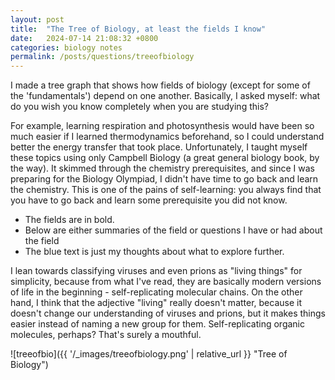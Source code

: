 ```yaml
---
layout: post
title:  "The Tree of Biology, at least the fields I know"
date:   2024-07-14 21:08:32 +0800
categories: biology notes
permalink: /posts/questions/treeofbiology
---
```


I made a tree graph that shows how fields of biology (except for some of the 'fundamentals') depend on one another. Basically, I asked myself: what do you wish you know completely when you are studying this? 

For example, learning respiration and photosynthesis would have been so much easier if I learned thermodynamics beforehand, so I could understand better the energy transfer that took place. Unfortunately, I taught myself these topics using only Campbell Biology (a great general biology book, by the way). It skimmed through the chemistry prerequisites, and since I was preparing for the Biology Olympiad, I didn't have time to go back and learn the chemistry. This is one of the pains of self-learning: you always find that you have to go back and learn some prerequisite you did not know.

- The fields are in bold.
- Below are either summaries of the field or questions I have or had about the field
- The blue text is just my thoughts about what to explore further.

I lean towards classifying viruses and even prions as "living things" for simplicity, because from what I've read, they are basically modern versions of life in the beginning - self-replicating molecular chains. On the other hand, I think that the adjective "living" really doesn't matter, because it doesn't change our understanding of viruses and prions, but it makes things easier instead of naming a new group for them. Self-replicating organic molecules, perhaps? That's surely a mouthful.

![treeofbio]({{ '/_images/treeofbiology.png' | relative_url }} "Tree of Biology")
